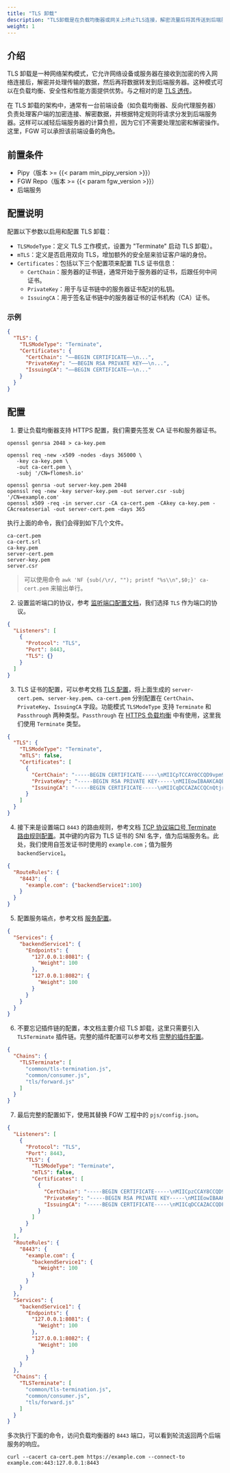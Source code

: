 ```yaml
---
title: "TLS 卸载"
description: "TLS卸载是在负载均衡器或网关上终止TLS连接，解密流量后将其传送到后端服务器，从而减轻后端服务器的加密和解密负担。"
weight: 1
---
```


## 介绍

TLS 卸载是一种网络架构模式，它允许网络设备或服务器在接收到加密的传入网络连接后，解密并处理传输的数据，然后再将数据转发到后端服务器。这种模式可以在负载均衡、安全性和性能方面提供优势。与之相对的是 [TLS 透传](/features/tls/passthrough/)。

在 TLS 卸载的架构中，通常有一台前端设备（如负载均衡器、反向代理服务器）负责处理客户端的加密连接、解密数据，并根据特定规则将请求分发到后端服务器。这样可以减轻后端服务器的计算负担，因为它们不需要处理加密和解密操作。这里，FGW 可以承担该前端设备的角色。

## 前置条件

- Pipy（版本 >= {{< param min_pipy_version >}}）
- FGW Repo（版本 >= {{< param fgw_version >}}）
- 后端服务

## 配置说明

配置以下参数以启用和配置 TLS 卸载：

  * `TLSModeType`：定义 TLS 工作模式，设置为 "Terminate" 启动 TLS 卸载）。
  * `mTLS`：定义是否启用双向 TLS，增加额外的安全层来验证客户端的身份。
  * `Certificates`：包括以下三个配置项来配置 TLS 证书信息：
    * `CertChain`：服务器的证书链，通常开始于服务器的证书，后跟任何中间证书。
    * `PrivateKey`：用于与证书链中的服务器证书配对的私钥。
    * `IssuingCA`：用于签名证书链中的服务器证书的证书机构（CA）证书。

### 示例

```json
{
  "TLS": {
    "TLSModeType": "Terminate",
    "Certificates": {
      "CertChain": "—–BEGIN CERTIFICATE—–\n...",
      "PrivateKey": "—–BEGIN RSA PRIVATE KEY—–\n...",
      "IssuingCA": "—–BEGIN CERTIFICATE—–\n..."
    }
  }
}
```

## 配置

1. 要让负载均衡器支持 HTTPS 配置，我们需要先签发 CA 证书和服务器证书。

```shell
openssl genrsa 2048 > ca-key.pem

openssl req -new -x509 -nodes -days 365000 \
   -key ca-key.pem \
   -out ca-cert.pem \
   -subj '/CN=flomesh.io'

openssl genrsa -out server-key.pem 2048
openssl req -new -key server-key.pem -out server.csr -subj '/CN=example.com'
openssl x509 -req -in server.csr -CA ca-cert.pem -CAkey ca-key.pem -CAcreateserial -out server-cert.pem -days 365
```

执行上面的命令，我们会得到如下几个文件。

```
ca-cert.pem
ca-cert.srl
ca-key.pem
server-cert.pem
server-key.pem
server.csr
```

> 可以使用命令 `awk 'NF {sub(/\r/, ""); printf "%s\\n",$0;}' ca-cert.pem` 来输出单行。

2. 设置监听端口的协议，参考 [监听端口配置文档](/reference/configuration/#2-监听端口配置listeners)，我们选择 `TLS` 作为端口的协议。

```json
{
  "Listeners": [
    {
      "Protocol": "TLS",
      "Port": 8443,
      "TLS": {}
    }
  ]
}
```

3. TLS 证书的配置，可以参考文档 [TLS 配置](/reference/configuration/#22-tls)，将上面生成的 `server-cert.pem`、`server-key.pem`、`ca-cert.pem` 分别配置在 `CertChain`、`PrivateKey`、`IssuingCA` 字段。功能模式 `TLSModeType` 支持 `Terminate` 和 `Passthrough` 两种类型。`Passthrough` 在 [HTTPS 负载均衡](/features/tls/passthrough/) 中有使用，这里我们使用 `Terminate` 类型。

```json
{
  "TLS": {
    "TLSModeType": "Terminate",
    "mTLS": false,
    "Certificates": [
      {
        "CertChain": "-----BEGIN CERTIFICATE-----\nMIICpTCCAY0CCQD9vpm9qHfkjTANBgkqhkiG9w0BAQsFADAVMRMwEQYDVQQDDApm\nbG9tZXNoLmlvMB4XDTIzMDgwOTA5MDUwNVoXDTI0MDgwODA5MDUwNVowFDESMBAG\nA1UEAwwJbG9jYWxob3N0MIIBIjANBgkqhkiG9w0BAQEFAAOCAQ8AMIIBCgKCAQEA\nv76yA1Zm5wKgfZjVKqNdEKd6Ejf8aQNHyk1gY8IKvWt2AeyqVAOqOjas/Pj8uVaG\nOrxfIAqqT1U5QF/WEPgUdxBgKTt2rXFr8f27bTmNQ6Z9irKaJx9BSyK7u6bvv9x6\nMgKxjtq43712R0W8gelfI3412KpYtpKTecMX2f3scCXNnksQUx7F35gg8kGcCLGN\nWsrT7+Jmdp6QP+S2fTLKr3qDEmZZMvRx/tKIR6WoZEhs7pnj6T3SLkK4pBjhwnxK\nclgJDBCG9UM0KNqmAnGMkSFKPTGs1x02eYhCf9+Hk3oXMi6DcWt7GH+Efmat/k4d\nNidOjJRBJuhMOZD+IhnxCwIDAQABMA0GCSqGSIb3DQEBCwUAA4IBAQAiWpzIROIN\nVySnxOm8Ua4E29c3GxB6KDOIpwxBizOW66wGA7zCfa8j/QgfTLV7q+hBj964PZJJ\nkK/Wuh8H99rzpQToOxWuFfBgNmPezFN/dSE5k+PQ6mItesWTtfDqFJIod4yIWoDf\nq9dbnOs0c3WGexP4YMo5WW9v/TKWfVgcc83aPsVnO5YpJC8y7VUDiyGKJW6R/k4y\n16fsrX4V1Gpj6ivFenG9OkftViff1/JuattMr3wq994SGlAggWL+H93CkyofbW+U\n3BVI4750Y0MYuDpt4DyI2zsKe2N5Ga7lNTfbj6tTdrfHkz0jdABDXc5lQr6ahTNO\nBvvV2Dpr0ozn\n-----END CERTIFICATE-----\n",
        "PrivateKey": "-----BEGIN RSA PRIVATE KEY-----\nMIIEowIBAAKCAQEAv76yA1Zm5wKgfZjVKqNdEKd6Ejf8aQNHyk1gY8IKvWt2Aeyq\nVAOqOjas/Pj8uVaGOrxfIAqqT1U5QF/WEPgUdxBgKTt2rXFr8f27bTmNQ6Z9irKa\nJx9BSyK7u6bvv9x6MgKxjtq43712R0W8gelfI3412KpYtpKTecMX2f3scCXNnksQ\nUx7F35gg8kGcCLGNWsrT7+Jmdp6QP+S2fTLKr3qDEmZZMvRx/tKIR6WoZEhs7pnj\n6T3SLkK4pBjhwnxKclgJDBCG9UM0KNqmAnGMkSFKPTGs1x02eYhCf9+Hk3oXMi6D\ncWt7GH+Efmat/k4dNidOjJRBJuhMOZD+IhnxCwIDAQABAoIBACjXLkVltt9HgPWf\ngu/lAeKVOXv97sZTS4w8dOZqoyz7YZRBW3ovmadyk+ACDJpRYp/KFZzWiLYDGgGr\nKAZPQNSnaUP/BWUl/m75s10tX/hj0uOi7RCeKKMfT8tFYFWGWYSjbDxYO/5z9Why\n4xbspTYDIOb4SZMBn2XU9xSYcC7mj/MaFr5bkMjLg+SMnG/QUgWoMA3F/hbmzrm2\n+5cqDY6Ew6EQk8IGRKRI3BrrgWrtljTcfDahLfA9Lu1+dE0ABkXUFuJ8ilgKunHi\nmo+61TPbVpo5A1hX3iexA1b38E8e2vAGzL8Lf4lAAxaJ823JmVqTJ28OZR+MFFXD\nXG05gyECgYEA5qS4aYHZM4/pvc1VIoLafWdH/nlbYQK9D6bBh3ICm2MGWWdta/nd\nB1bI7JT2J3lpb/mPK/pr8CXn60whO24XY18gU8A5HOlPO1l3QAHzIRLQFz11nb1M\nnwNen+u4zYEwnQPJSoWhh4S3686fY0OEUsxhc92x0QvkapcA429kTLECgYEA1NM0\nwbHjKNpbwW0P0KVHP2Cbwy3nB9topwJ8A6sT7cedjViDuP/ontvM7yosjc1YMN4t\noqg0tCPFGCfyoOSSnikEPBSYZzGCxaZ0K7tBWdHl+oDVNdPBGqIZzr2JypNpcRr6\nkH6gzjTFey/OJsVVOQPZ9D6TuMkk7mJAi11gmHsCgYEAyCUy3mPOvv7ooEtZ0Ivq\n3B3PDNX05RdCRx23HTljZ8Ij1Vt6SdPW6TJ3Q0302cZzJ7dRdaFnH0tVmQtEX1Um\nuJXo8KSDK0KO/fqiEAphGFdB+pjbwtltbyO2bmJYyQSN0gNiHugdhwM1s0xnZfVG\nE6/F9YzxbG28dn65R6P3TtECgYArjDQFVkLm/xc7Uvejd85GV5xHqcLWRrz5P3bk\nwULIqsnAPFZnqmWM6+jZH0YSlevvw+aOm+B847zWnoX1ChA+MKJfMM+mfekGTHME\n58INgPeP9ICsDPI8YuLo/LuPKe6vaBfRLTf2ObIW7MdAA6zWh8U3Rv6vFulppc0T\nNz4mtQKBgDApvH3mB5mCwh/Go0rKXzpOPfMKPip0/c65bkqzFqTjgFRG/A8gNMgD\ns9eGq8Gu+EO4ZvJvJHM/wf1d6vZ4kD0A1Cg/7VC7auy49dyI+A2J+1p/ebBjr3Dt\nPAgRO1uDYM6t7gstO4RddL3+fNW6whJ/QQRBwKJkwl8vVutROn7m\n-----END RSA PRIVATE KEY-----\n",
        "IssuingCA": "-----BEGIN CERTIFICATE-----\nMIICqDCCAZACCQCnQtjr6YkElTANBgkqhkiG9w0BAQsFADAVMRMwEQYDVQQDDApm\nbG9tZXNoLmlvMCAXDTIzMDgwOTA5MDUwNVoYDzMwMjIxMjEwMDkwNTA1WjAVMRMw\nEQYDVQQDDApmbG9tZXNoLmlvMIIBIjANBgkqhkiG9w0BAQEFAAOCAQ8AMIIBCgKC\nAQEAyjCOniAGJ/Afd99lrzVHVHnba3JM3mTuWAhfgXe/0A+RQejTpi/6XjBzWWsv\nmSX+ujtsEZWNZh8UeNtMwtS2ozM1gEte/jnIDBDl8tI7ZU78C3DGi9YvyXxUi6TO\nOJXtU3Z9Q2pKlusnLxUfqaXtq6cEGnU8x/62MOvoBxQ68B6ekuQZdA4i54K2S7KI\ngt+ROm2CD6iIr5vK6HouyS7LM4TECli1O5aFPhR3+PVVduiauhrcIhgELRpC84+e\n5VwtC4p7hZwQbtiOaXfaKCPFbzhdL2lzHJEDao58VpNMyE+nUI8uAtWjWvHXkD2t\nqSAqb8BPFAVAdWMmOeloWTZn8wIDAQABMA0GCSqGSIb3DQEBCwUAA4IBAQBqKsi2\nWnVFTRJ3+tJU0FX+rTiogYYxzFfhiJtwS6D/RRXRYOWIXRkhJWRAu+Gm4D2+yF9C\nSngD3dU9koG6N59qwnQ3nnRLfxvGltjk4VjDIiyJU1RU/3T4jDVXIwRB090j1/Se\nrra1WTKwqwm3EWoVbUNCdRsetRirSylqqYApfvWqeRewP7znX9MhfU0uncLOuTUe\nHpBOynUA48e5pxqBOeLS1iICuvixyqJHxLC/aIurpJm05CVNnjQGW2IPFBKJ9kb9\n+w1EC3kfDg9UQEK9QHh56bMUfBl2njWuBIw2AZ/lZe2yHSkauv2FCXfi6T3pO/OW\n+TdumkRp5puMKcn7\n-----END CERTIFICATE-----\n"
      }
    ]
  }
}
```

4. 接下来是设置端口 `8443` 的路由规则，参考文档 [TCP 协议端口号 Terminate 路由规则配置](/reference/configuration/#34-端口号配置protocol-tls-tlsmodetype-terminate-的配置格式)。其中键的内容为 TLS 证书的 SNI 名字，值为后端服务名。此处，我们使用自签发证书时使用的 `example.com`；值为服务 `backendService1`。

```json
{
  "RouteRules": {
    "8443": {
      "example.com": {"backendService1":100}
    }
  }
}
```

5. 配置服务端点，参考文档 [服务配置](/reference/configuration/#4-服务配置services)。

```json
{
  "Services": {
    "backendService1": {
      "Endpoints": {
        "127.0.0.1:8081": {
          "Weight": 100
        },
        "127.0.0.1:8082": {
          "Weight": 100
        }
      }
    }
  }
}
```

6. 不要忘记插件链的配置，本文档主要介绍 TLS 卸载，这里只需要引入 `TLSTerminate` 插件链。完整的插件配置可以参考文档 [完整的插件配置](/reference/plugin/#完整配置)。

```json
{
  "Chains": {
    "TLSTerminate": [
      "common/tls-termination.js",
      "common/consumer.js",
      "tls/forward.js"
    ]
  }
}
```

7. 最后完整的配置如下，使用其替换 FGW 工程中的 `pjs/config.json`。

```json
{
  "Listeners": [
    {
      "Protocol": "TLS",
      "Port": 8443,
      "TLS": {
        "TLSModeType": "Terminate",
        "mTLS": false,
        "Certificates": [
          {
            "CertChain": "-----BEGIN CERTIFICATE-----\nMIICpzCCAY8CCQD9vpm9qHfkjjANBgkqhkiG9w0BAQsFADAVMRMwEQYDVQQDDApm\nbG9tZXNoLmlvMB4XDTIzMDgwOTEzMzAwMloXDTI0MDgwODEzMzAwMlowFjEUMBIG\nA1UEAwwLZXhhbXBsZS5jb20wggEiMA0GCSqGSIb3DQEBAQUAA4IBDwAwggEKAoIB\nAQC8PVeWrdUW/daf7AWv1nGaxd+tVLe95RDk+A6rOmr5uoFBdO2OKfdYg3cNr3ti\nE2XbcBa00lrdhxMHANvNtvB+YApmyjXzLQW0XoJe6H6B28Q2RiSvlt4ek1w4h5j8\nUNGmKDZvL9PgPcVecKMqikHjsoPxKO/IdcB0SZ1sEnY6mQrFStVJI6ReUFAVIxK6\nFnbgJhhslU22+vF6hWvjdljl6YDyIpeuh+hjyGY6opFUv6hs7oHKvxnSPXb+c/Qm\nKfWfQiOswKJhgZcEeFvOfYrMNtCPXgF3TDHaAHbJ0+WPCllDlvNtCyFIcN8yD5JB\nyuPmXVJYP+Wg3ac/9mxLk+D/AgMBAAEwDQYJKoZIhvcNAQELBQADggEBABQpLMo+\nD4E/amfDxJN2oDo0Q8SA4H4uTqDgJdIL9iy91CmjMbiK1vrw7TSNoxjn33ds6bBt\n0xqsc//ckrgFSrUzqbkr7FYhLEd9Mwl4IaXwl6tk4IRzVEUMt+cRC4qadXd8uYVZ\ntbVMoMQ0vi3OEJhemb8eGB6yVhufCw7535oU0Us1lDegQ3nTp+jf7LYMLgbQKk1v\nqrvoSx5kgwXKHIDJ7jYHMtm2KH2H18274XM+WH13RydHe0IIwa2TAJnHjv/a6m/N\niiq/eHJZAIWKAm2zP9pZCDV1FEJx+HDy+L9L/i8q6bYs3M5l5xi7+HeFW6Hi1jff\nu7LQ4p5Ms4tsElI=\n-----END CERTIFICATE-----\n",
            "PrivateKey": "-----BEGIN RSA PRIVATE KEY-----\nMIIEowIBAAKCAQEAvD1Xlq3VFv3Wn+wFr9ZxmsXfrVS3veUQ5PgOqzpq+bqBQXTt\njin3WIN3Da97YhNl23AWtNJa3YcTBwDbzbbwfmAKZso18y0FtF6CXuh+gdvENkYk\nr5beHpNcOIeY/FDRpig2by/T4D3FXnCjKopB47KD8SjvyHXAdEmdbBJ2OpkKxUrV\nSSOkXlBQFSMSuhZ24CYYbJVNtvrxeoVr43ZY5emA8iKXrofoY8hmOqKRVL+obO6B\nyr8Z0j12/nP0Jin1n0IjrMCiYYGXBHhbzn2KzDbQj14Bd0wx2gB2ydPljwpZQ5bz\nbQshSHDfMg+SQcrj5l1SWD/loN2nP/ZsS5Pg/wIDAQABAoIBACOMzjLlx32dGOCA\n+Z34uOHLBvA8NKtHTIaBlnud/8AECg8rnwWfRVhRE7Xg80NVeIIVzCQAKir2LJDB\nB8H1D7w+NRiujbvMP+yNgL+d1u59a7P4UUtcCbzqhZsjeLAGL2Ha7FTZSoFqCRFJ\n4nbRP5paB3MPESHhoyQTFwjm/68XDzUUNman/7235ms85X6VOoSuF936JgkxMNoi\nCfcMQ9kfII6QKqDbB5LxY0P0PWc4CMgKCf492yRARFJC4HUoT/eXH+lYh+DOYlWw\nQt1Y54fxWVeG+Rz46uKsL/5+8jqCd5Ah2gfPc59Ji7DZlls2JXwRCdEvjlGFj0mO\n7qTa9tkCgYEA3zoN+ec2B6xC71vtLFGpls2yPyLnjprXkEeJQNF9yIewuYpGVGLP\ndcAKLSiB+/YvuIKZul/uBdQkHRezXJIlClWzsATZWlIcr84ZUtf4hkwgW0EmpJXJ\n3069+uTLcXr0s7mOuep1TlLEWceaiwOWZW+JYodriDsJWrRGz4G0RYsCgYEA1+BM\n5b9o0M2cMdoMqaE6XTBJRVEAFl3dokiUtQxXHEi7bDfr9Sx0Ps6pg7CdXBufDovP\nqLzfEqqnOnOVFGxaXDNhvoqLW/itn6ANPaw1XiqlhTFrFD3Rqtm194wdo5mKfILo\njgese/hb+t6RloWdaDmYBN3vaJC1cXFPWN5GiN0CgYBN89IJoOpHR6qgN7PdNC9K\n0E4cqi2+qOf6JGET15RbQLdAM79XnKHh9swW9PxfZptHjaPtZ66RLoHl/u7NtuNk\ndoUnRKo6Vk5aPliti2noTBFIjLnX4875QmApi1hYKp3lXTkwR2Xrkg+rYn7faMNO\nbOLHG487pZIgsK/BqwOu/QKBgQCnazL38uxNE0iRePPdEkb7QplwgpM4xW8/jl6V\n0o40R0vjb7M1H1a/5vKcSPqhFmLSmydfS6sNBQBQWpdBkY66drbVWQkfOMseQrhC\nHi39a8GWfG748cCLafCvnSDXYhp+2d+VVuoz8rcS5k2umM0sqY32KFClnaS56BCL\ncUbumQKBgED/8Ovu4uowO+BWbiYMX5Eov0iEk92e02SIBvCsqoe63iO7RJtdsfEr\n+QPNz35K/xyXSEjZi6gj1ui9Td91cuUC2OwRbor+yAwXgCFuxNncjQY28Ul3F4TH\n/zFuuJlb5ca/6TqMc5hxC0qdOPg3weK1dRlDfQb/vikbBD40QA/6\n-----END RSA PRIVATE KEY-----\n",
            "IssuingCA": "-----BEGIN CERTIFICATE-----\nMIICqDCCAZACCQDFLOUQOxJGoTANBgkqhkiG9w0BAQsFADAVMRMwEQYDVQQDDApm\nbG9tZXNoLmlvMCAXDTIzMDgwOTEzMzAwMloYDzMwMjIxMjEwMTMzMDAyWjAVMRMw\nEQYDVQQDDApmbG9tZXNoLmlvMIIBIjANBgkqhkiG9w0BAQEFAAOCAQ8AMIIBCgKC\nAQEAx3s/KDkaRTd1yL+Ku0qfHsj2M6JyjGycZvcB7m+rxdKqCRvZXZa7dk5qfqGE\nN7xyIQQQTWvZB+yYQPtvDnB184Idyh3h/5khfkX/V2bfaifb4v85SKpdcKIq3MsG\nQe3oBaYUeOoRHJiw9Cb2bHthtDjlsfXxm8LXf1YGHShWDZqOnGd/P7Hvw4ZQ5P+v\nBwpwpuAPgcIA3gq6qb22LZbHeENCulIfqd7giUVd6NtBP5G3Lu4ATGpwhIBnJliF\nw3VSG9G7zrH6qNx4E9qlI+PvGLidQg+qJM6J+y3dvtVICoAMD5yDOgKttmP65BYR\nQgyQFxY7zj1UwSGxGUT4waIDjQIDAQABMA0GCSqGSIb3DQEBCwUAA4IBAQADpzp7\n6nBQufE9Yhr8D9QRDT4oXo/eEO7jY274LjB/YhdZ2SN5kQXHneF91x4NsA3qTwyn\nMIRPJT9QwJuYKtX+S7lBxUh39WdtLI+Q1L2bB3DB5PEafeAJHyFszz6Gk8GcD1qu\nwinL7Fy111MiMXlU2R3rvm/z0VkDhW0vx4VaOuIgWDt/ou0jSL2xOP7aH14MZ5FG\nvIVhyVsY+O8RJj5yg9Bzso0wj4sMvNJgFEmA0ENY9KeoULcHcyfMN5fSoA5Qw/6l\nZ1Ac5sYW9UwcDzKyXtzWvabJ3lwPLnviPoorowmmT3rhhNvrVhH4jdyrLnTaFzGo\nAfYeWwziVKdGC5Yy\n-----END CERTIFICATE-----\n"
          }
        ]
      }
    }
  ],
  "RouteRules": {
    "8443": {
      "example.com": {
        "backendService1": {
          "Weight": 100
        }
      }
    }
  },
  "Services": {
    "backendService1": {
      "Endpoints": {
        "127.0.0.1:8081": {
          "Weight": 100
        },
        "127.0.0.1:8082": {
          "Weight": 100
        }
      }
    }
  },
  "Chains": {
    "TLSTerminate": [
      "common/tls-termination.js",
      "common/consumer.js",
      "tls/forward.js"
    ]
  }
}
```

多次执行下面的命令，访问负载均衡器的 `8443` 端口，可以看到轮流返回两个后端服务的响应。

```shell
curl --cacert ca-cert.pem https://example.com --connect-to example.com:443:127.0.0.1:8443
```

